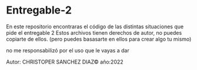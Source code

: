 # Entregable-2
En este repositorio encontraras el código de las distintas situaciones que pide el entregable 2
Estos archivos tienen derechos de autor, no puedes copiarte de ellos.
(pero puedes basasarte en ellos para crear algo tu mismo)

no me responsabilizó por el uso que le vayas a dar


Autor: CHRISTOPER SANCHEZ DIAZ©   año:2022
